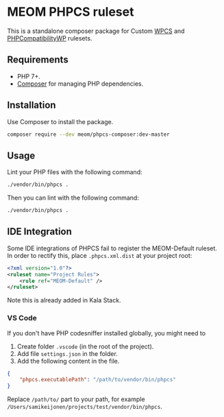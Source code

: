# MEOM PHPCS ruleset

This is a standalone composer package for Custom [WPCS](https://github.com/WordPress-Coding-Standards/WordPress-Coding-Standards) and [PHPCompatibilityWP](https://github.com/PHPCompatibility/PHPCompatibilityWP)  rulesets.

## Requirements

* PHP 7+.
* [Composer](https://getcomposer.org/) for managing PHP dependencies.

## Installation

Use Composer to install the package.

```bash
composer require --dev meom/phpcs-composer:dev-master
```

## Usage

Lint your PHP files with the following command:

```bash
./vendor/bin/phpcs .
```

Then you can lint with the following command:

```bash
./vendor/bin/phpcs .
```

## IDE Integration

Some IDE integrations of PHPCS fail to register the MEOM-Default ruleset. In order to rectify this, place `.phpcs.xml.dist` at your project root:

```xml
<?xml version="1.0"?>
<ruleset name="Project Rules">
    <rule ref="MEOM-Default" />
</ruleset>
```

Note this is already added in Kala Stack.

### VS Code

If you don't have PHP codesniffer installed globally, you might need to

1. Create folder `.vscode` (in the root of the project).
1. Add file `settings.json` in the folder.
1. Add the following content in the file.

```json
{
    "phpcs.executablePath": "/path/to/vendor/bin/phpcs"
}
```

Replace `/path/to/` part to your path, for example `/Users/samikeijonen/projects/test/vendor/bin/phpcs`.
